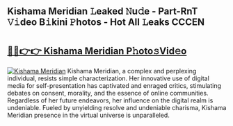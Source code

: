 ## Kishama Meridian 𝙻eaked 𝙽u𝚍e - Part-RnT 𝚅𝚒deo B𝚒kini 𝙿hotos - Hot All 𝙻eaks CCCEN

# <h2><a href="http://ld3xjh5.urlbe.top/?page=Kishama+Meridian">🔗🔗👉👉 Kishama Meridian P𝚑oto𝚜Vid𝚎o</a></h2>

[![Kishama Meridian](https://i.imgur.com/eBuTRDB.gif)](http://ld3xjh5.urlbe.top/?page=Kishama+Meridian)
Kishama Meridian, a complex and perplexing individual, resists simple characterization. Her innovative use of digital media for self-presentation has captivated and enraged critics, stimulating debates on consent, morality, and the essence of online communities. Regardless of her future endeavors, her influence on the digital realm is undeniable. Fueled by unyielding resolve and undeniable charisma, Kishama Meridian presence in the virtual universe is unparalleled.
